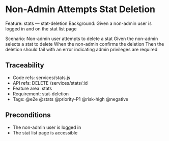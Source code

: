 # Non-Admin Attempts Stat Deletion
Feature: stats — stat-deletion
  Background:
    Given a non-admin user is logged in and on the stat list page

  Scenario: Non-admin user attempts to delete a stat
    Given the non-admin selects a stat to delete
    When the non-admin confirms the deletion
    Then the deletion should fail with an error indicating admin privileges are required

## Traceability
- Code refs: services/stats.js
- API refs: DELETE /services/stats/:id
- Feature area: stats
- Requirement: stat-deletion
- Tags: @e2e @stats @priority-P1 @risk-high @negative

## Preconditions
- The non-admin user is logged in
- The stat list page is accessible
